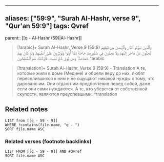 
---
aliases: ["59:9", "Surah Al-Hashr, verse 9", "Qur'an 59:9"]
tags: Qvref
---

parent:: [[q - Al-Hashr (59)|Al-Hashr]]

> [!arabic]+ Surah Al-Hashr, Verse 9 (59:9)
> <span class="quran-arabic">وَٱلَّذِينَ تَبَوَّءُو ٱلدَّارَ وَٱلْإِيمَـٰنَ مِن قَبْلِهِمْ يُحِبُّونَ مَنْ هَاجَرَ إِلَيْهِمْ وَلَا يَجِدُونَ فِى صُدُورِهِمْ حَاجَةً مِّمَّآ أُوتُوا۟ وَيُؤْثِرُونَ عَلَىٰٓ أَنفُسِهِمْ وَلَوْ كَانَ بِهِمْ خَصَاصَةٌ ۚ وَمَن يُوقَ شُحَّ نَفْسِهِۦ فَأُو۟لَـٰٓئِكَ هُمُ ٱلْمُفْلِحُونَ</span>
^arabic

> [!translation]+ Surah Al-Hashr, Verse 9 (59:9) - Translation
> А те, которые жили в доме (Медине) и обрели веру до них, любят переселившихся к ним и не ощущают никакой нужды к тому, что даровано им. Они отдают им предпочтение перед собой, даже если они сами нуждаются. А те, кто уберегся от собственной скупости, являются преуспевшими.
^translation



## Related notes
```dataview
LIST from [[q - 59 - 9]]
WHERE !contains(file.name, "q - ")
SORT file.name ASC
```

### Related verses (footnote backlinks)
```dataview
LIST FROM [[q - 59 - 9]] AND #Qvref
SORT file.name ASC
```

